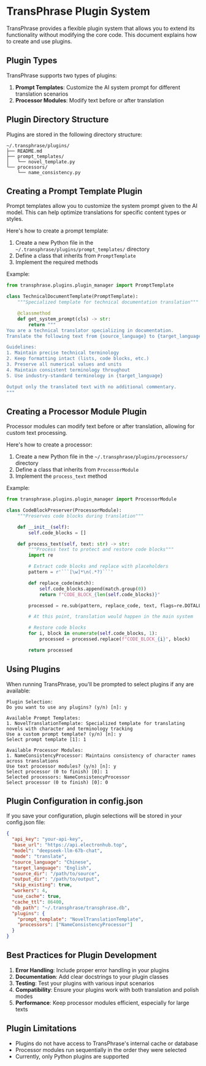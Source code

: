 # TransPhrase Plugin System

TransPhrase provides a flexible plugin system that allows you to extend its functionality without modifying the core code. This document explains how to create and use plugins.

## Plugin Types

TransPhrase supports two types of plugins:

1. **Prompt Templates**: Customize the AI system prompt for different translation scenarios
2. **Processor Modules**: Modify text before or after translation

## Plugin Directory Structure

Plugins are stored in the following directory structure:

```
~/.transphrase/plugins/
├── README.md
├── prompt_templates/
│   └── novel_template.py
└── processors/
    └── name_consistency.py
```

## Creating a Prompt Template Plugin

Prompt templates allow you to customize the system prompt given to the AI model. This can help optimize translations for specific content types or styles.

Here's how to create a prompt template:

1. Create a new Python file in the `~/.transphrase/plugins/prompt_templates/` directory
2. Define a class that inherits from `PromptTemplate`
3. Implement the required methods

Example:

```python
from transphrase.plugins.plugin_manager import PromptTemplate

class TechnicalDocumentTemplate(PromptTemplate):
    """Specialized template for technical documentation translation"""

    @classmethod
    def get_system_prompt(cls) -> str:
        return """
You are a technical translator specializing in documentation.
Translate the following text from {source_language} to {target_language}.

Guidelines:
1. Maintain precise technical terminology
2. Keep formatting intact (lists, code blocks, etc.)
3. Preserve all numerical values and units
4. Maintain consistent terminology throughout
5. Use industry-standard terminology in {target_language}

Output only the translated text with no additional commentary.
"""
```

## Creating a Processor Module Plugin

Processor modules can modify text before or after translation, allowing for custom text processing.

Here's how to create a processor:

1. Create a new Python file in the `~/.transphrase/plugins/processors/` directory
2. Define a class that inherits from `ProcessorModule`
3. Implement the `process_text` method

Example:

```python
from transphrase.plugins.plugin_manager import ProcessorModule

class CodeBlockPreserver(ProcessorModule):
    """Preserves code blocks during translation"""

    def __init__(self):
        self.code_blocks = []

    def process_text(self, text: str) -> str:
        """Process text to protect and restore code blocks"""
        import re

        # Extract code blocks and replace with placeholders
        pattern = r'```[\w]*\n(.*?)```'

        def replace_code(match):
            self.code_blocks.append(match.group(0))
            return f"CODE_BLOCK_{len(self.code_blocks)}"

        processed = re.sub(pattern, replace_code, text, flags=re.DOTALL)

        # At this point, translation would happen in the main system

        # Restore code blocks
        for i, block in enumerate(self.code_blocks, 1):
            processed = processed.replace(f"CODE_BLOCK_{i}", block)

        return processed
```

## Using Plugins

When running TransPhrase, you'll be prompted to select plugins if any are available:

```
Plugin Selection:
Do you want to use any plugins? (y/n) [n]: y

Available Prompt Templates:
1. NovelTranslationTemplate: Specialized template for translating novels with character and terminology tracking
Use a custom prompt template? (y/n) [n]: y
Select prompt template [1]: 1

Available Processor Modules:
1. NameConsistencyProcessor: Maintains consistency of character names across translations
Use text processor modules? (y/n) [n]: y
Select processor (0 to finish) [0]: 1
Selected processors: NameConsistencyProcessor
Select processor (0 to finish) [0]: 0
```

## Plugin Configuration in config.json

If you save your configuration, plugin selections will be stored in your config.json file:

```json
{
  "api_key": "your-api-key",
  "base_url": "https://api.electronhub.top",
  "model": "deepseek-llm-67b-chat",
  "mode": "translate",
  "source_language": "Chinese",
  "target_language": "English",
  "source_dir": "/path/to/source",
  "output_dir": "/path/to/output",
  "skip_existing": true,
  "workers": 4,
  "use_cache": true,
  "cache_ttl": 86400,
  "db_path": "~/.transphrase/transphrase.db",
  "plugins": {
    "prompt_template": "NovelTranslationTemplate",
    "processors": ["NameConsistencyProcessor"]
  }
}
```

## Best Practices for Plugin Development

1. **Error Handling**: Include proper error handling in your plugins
2. **Documentation**: Add clear docstrings to your plugin classes
3. **Testing**: Test your plugins with various input scenarios
4. **Compatibility**: Ensure your plugins work with both translation and polish modes
5. **Performance**: Keep processor modules efficient, especially for large texts

## Plugin Limitations

- Plugins do not have access to TransPhrase's internal cache or database
- Processor modules run sequentially in the order they were selected
- Currently, only Python plugins are supported
